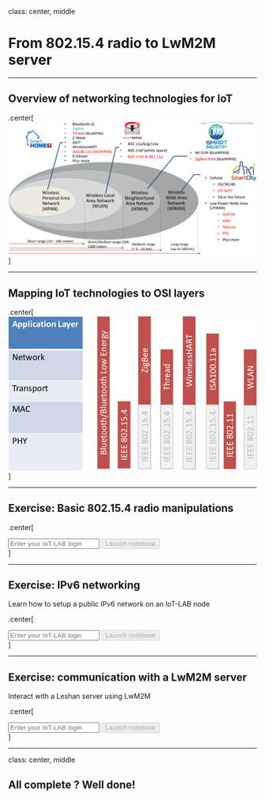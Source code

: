 class: center, middle

# From 802.15.4 radio to LwM2M server

---

## Overview of networking technologies for IoT

.center[
    <img src="images/iot-protocols-overview.png" alt="" style="width:800px;"/>
]

---

## Mapping IoT technologies to OSI layers

.center[
    <img src="images/iot-stacks.png" alt="" style="width:700px;"/>
]

---

## Exercise: Basic 802.15.4 radio manipulations

.center[
<form class=notebook>
    <input class=login id="login_802154" type="text" oninput="check_login('login_802154', 'launcher_802154')" placeholder="Enter your IoT-LAB login">
    <input class=launcher id="launcher_802154" type="button" value="Launch notebook" onclick="open_notebook('login_802154', 'riot/networking/802.15.4/udp.ipynb')" disabled>
</form>
]

---

## Exercise: IPv6 networking

Learn how to setup a public IPv6 network on an IoT-LAB node

.center[
<form class=notebook>
    <input class=login id="login_ipv6" type="text" oninput="check_login('login_ipv6', 'launcher_ipv6')" placeholder="Enter your IoT-LAB login">
    <input class=launcher id="launcher_ipv6" type="button" value="Launch notebook" onclick="open_notebook('login_ipv6', 'riot/networking/ipv6/ipv6.ipynb')" disabled>
</form>
]

---

## Exercise: communication with a LwM2M server

Interact with a Leshan server using LwM2M

.center[
<form class=notebook>
    <input class=login id="login_lwm2m" type="text" oninput="check_login('login_lwm2m', 'launcher_lwm2m')" placeholder="Enter your IoT-LAB login">
    <input class=launcher id="launcher_lwm2m" type="button" value="Launch notebook" onclick="open_notebook('login_lwm2m', 'riot/networking/lwm2m/lwm2m.ipynb')" disabled>
</form>
]

---

class: center, middle

## All complete ? Well done!
